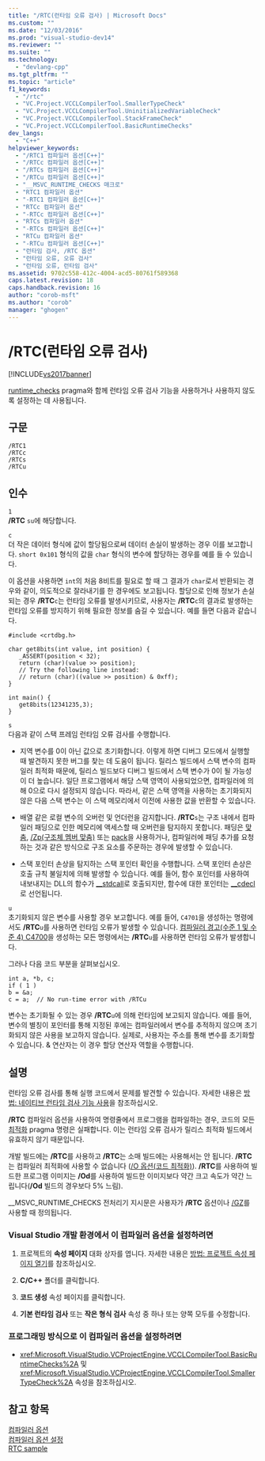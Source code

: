 ```yaml
---
title: "/RTC(런타임 오류 검사) | Microsoft Docs"
ms.custom: ""
ms.date: "12/03/2016"
ms.prod: "visual-studio-dev14"
ms.reviewer: ""
ms.suite: ""
ms.technology: 
  - "devlang-cpp"
ms.tgt_pltfrm: ""
ms.topic: "article"
f1_keywords: 
  - "/rtc"
  - "VC.Project.VCCLCompilerTool.SmallerTypeCheck"
  - "VC.Project.VCCLCompilerTool.UninitializedVariableCheck"
  - "VC.Project.VCCLCompilerTool.StackFrameCheck"
  - "VC.Project.VCCLCompilerTool.BasicRuntimeChecks"
dev_langs: 
  - "C++"
helpviewer_keywords: 
  - "/RTC1 컴파일러 옵션[C++]"
  - "/RTCc 컴파일러 옵션[C++]"
  - "/RTCs 컴파일러 옵션[C++]"
  - "/RTCu 컴파일러 옵션[C++]"
  - "__MSVC_RUNTIME_CHECKS 매크로"
  - "RTC1 컴파일러 옵션"
  - "-RTC1 컴파일러 옵션[C++]"
  - "RTCc 컴파일러 옵션"
  - "-RTCc 컴파일러 옵션[C++]"
  - "RTCs 컴파일러 옵션"
  - "-RTCs 컴파일러 옵션[C++]"
  - "RTCu 컴파일러 옵션"
  - "-RTCu 컴파일러 옵션[C++]"
  - "런타임 검사, /RTC 옵션"
  - "런타임 오류, 오류 검사"
  - "런타임 오류, 런타임 검사"
ms.assetid: 9702c558-412c-4004-acd5-80761f589368
caps.latest.revision: 18
caps.handback.revision: 16
author: "corob-msft"
ms.author: "corob"
manager: "ghogen"
---
```

# /RTC(런타임 오류 검사)
[!INCLUDE[vs2017banner](../../assembler/inline/includes/vs2017banner.md)]

[runtime\_checks](../../preprocessor/runtime-checks.md) pragma와 함께 런타임 오류 검사 기능을 사용하거나 사용하지 않도록 설정하는 데 사용됩니다.  
  
## 구문  
  
```  
/RTC1  
/RTCc  
/RTCs  
/RTCu  
```  
  
## 인수  
 `1`  
 **\/RTC** `su`에 해당합니다.  
  
 `c`  
 더 작은 데이터 형식에 값이 할당됨으로써 데이터 손실이 발생하는 경우 이를 보고합니다.  `short 0x101` 형식의 값을 `char` 형식의 변수에 할당하는 경우를 예를 들 수 있습니다.  
  
 이 옵션을 사용하면 `int`의 처음 8비트를 필요로 할 때 그 결과가 `char`로서 반환되는 경우와 같이, 의도적으로 잘라내기를 한 경우에도 보고됩니다.  할당으로 인해 정보가 손실되는 경우 **\/RTC**`c`는 런타임 오류를 발생시키므로, 사용자는 **\/RTC**`c`의 결과로 발생하는 런타임 오류를 방지하기 위해 필요한 정보를 숨길 수 있습니다.  예를 들면 다음과 같습니다.  
  
```  
#include <crtdbg.h>  
  
char get8bits(int value, int position) {  
   _ASSERT(position < 32);  
   return (char)(value >> position);  
   // Try the following line instead:  
   // return (char)((value >> position) & 0xff);  
}  
  
int main() {  
   get8bits(12341235,3);  
}  
```  
  
 `s`  
 다음과 같이 스택 프레임 런타임 오류 검사를 수행합니다.  
  
-   지역 변수를 0이 아닌 값으로 초기화합니다.  이렇게 하면 디버그 모드에서 실행할 때 발견하지 못한 버그를 찾는 데 도움이 됩니다.  릴리스 빌드에서 스택 변수의 컴파일러 최적화 때문에, 릴리스 빌드보다 디버그 빌드에서 스택 변수가 0이 될 가능성이 더 높습니다.  일단 프로그램에서 해당 스택 영역이 사용되었으면, 컴파일러에 의해 0으로 다시 설정되지 않습니다.  따라서, 같은 스택 영역을 사용하는 초기화되지 않은 다음 스택 변수는 이 스택 메모리에서 이전에 사용한 값을 반환할 수 있습니다.  
  
-   배열 같은 로컬 변수의 오버런 및 언더런을 감지합니다.  **\/RTC**`s`는 구조 내에서 컴파일러 패딩으로 인한 메모리에 액세스할 때 오버런을 탐지하지 못합니다.  패딩은 [맞춤](../../cpp/align-cpp.md), [\/Zp\(구조체 멤버 맞춤\)](../../build/reference/zp-struct-member-alignment.md) 또는 [pack](../../preprocessor/pack.md)을 사용하거나, 컴파일러에 패딩 추가를 요청하는 것과 같은 방식으로 구조 요소를 주문하는 경우에 발생할 수 있습니다.  
  
-   스택 포인터 손상을 탐지하는 스택 포인터 확인을 수행합니다.  스택 포인터 손상은 호출 규칙 불일치에 의해 발생할 수 있습니다.  예를 들어, 함수 포인터를 사용하여 내보내지는 DLL의 함수가 [\_\_stdcall](../../cpp/stdcall.md)로 호출되지만, 함수에 대한 포인터는 [\_\_cdecl](../../cpp/cdecl.md)로 선언됩니다.  
  
 `u`  
 초기화되지 않은 변수를 사용할 경우 보고합니다.  예를 들어, `C4701`을 생성하는 명령에서도 **\/RTC**`u`를 사용하면 런타임 오류가 발생할 수 있습니다.  [컴파일러 경고\(수준 1 및 수준 4\) C4700](../../error-messages/compiler-warnings/compiler-warning-level-1-and-level-4-c4700.md)을 생성하는 모든 명령에서는 **\/RTC**`u`를 사용하면 런타임 오류가 발생합니다.  
  
 그러나 다음 코드 부분을 살펴보십시오.  
  
```  
int a, *b, c;  
if ( 1 )  
b = &a;  
c = a;  // No run-time error with /RTCu  
```  
  
 변수는 초기화될 수 있는 경우 **\/RTC**`u`에 의해 런타임에 보고되지 않습니다.  예를 들어, 변수의 별칭이 포인터를 통해 지정된 후에는 컴파일러에서 변수를 추적하지 않으며 초기화되지 않은 사용을 보고하지 않습니다.  실제로, 사용자는 주소를 통해 변수를 초기화할 수 있습니다.  & 연산자는 이 경우 할당 연산자 역할을 수행합니다.  
  
## 설명  
 런타임 오류 검사를 통해 실행 코드에서 문제를 발견할 수 있습니다. 자세한 내용은 [방법: 네이티브 런타임 검사 기능 사용](../Topic/How%20to:%20Use%20Native%20Run-Time%20Checks.md)을 참조하십시오.  
  
 **\/RTC** 컴파일러 옵션을 사용하여 명령줄에서 프로그램을 컴파일하는 경우, 코드의 모든 [최적화](../../preprocessor/optimize.md) pragma 명령은 실패합니다.  이는 런타임 오류 검사가 릴리스 최적화 빌드에서 유효하지 않기 때문입니다.  
  
 개발 빌드에는 **\/RTC**를 사용하고 **\/RTC**는 소매 빌드에는 사용해서는 안 됩니다.  **\/RTC**는 컴파일러 최적화에 사용할 수 없습니다 \([\/O 옵션\(코드 최적화\)](../../build/reference/o-options-optimize-code.md)\).  **\/RTC**를 사용하여 빌드한 프로그램 이미지는 **\/Od**를 사용하여 빌드한 이미지보다 약간 크고 속도가 약간 느립니다\(**\/Od** 빌드의 경우보다 5% 느림\).  
  
 \_\_MSVC\_RUNTIME\_CHECKS 전처리기 지시문은 사용자가 **\/RTC** 옵션이나 [\/GZ](../../build/reference/gz-enable-stack-frame-run-time-error-checking.md)를 사용할 때 정의됩니다.  
  
### Visual Studio 개발 환경에서 이 컴파일러 옵션을 설정하려면  
  
1.  프로젝트의 **속성 페이지** 대화 상자를 엽니다.  자세한 내용은 [방법: 프로젝트 속성 페이지 열기](../../misc/how-to-open-project-property-pages.md)를 참조하십시오.  
  
2.  **C\/C\+\+** 폴더를 클릭합니다.  
  
3.  **코드 생성** 속성 페이지를 클릭합니다.  
  
4.  **기본 런타임 검사** 또는 **작은 형식 검사** 속성 중 하나 또는 양쪽 모두를 수정합니다.  
  
### 프로그래밍 방식으로 이 컴파일러 옵션을 설정하려면  
  
-   <xref:Microsoft.VisualStudio.VCProjectEngine.VCCLCompilerTool.BasicRuntimeChecks%2A> 및 <xref:Microsoft.VisualStudio.VCProjectEngine.VCCLCompilerTool.SmallerTypeCheck%2A> 속성을 참조하십시오.  
  
## 참고 항목  
 [컴파일러 옵션](../../build/reference/compiler-options.md)   
 [컴파일러 옵션 설정](../../build/reference/setting-compiler-options.md)   
 [RTC sample](http://msdn.microsoft.com/ko-kr/b3415b09-f6fd-43dc-8c02-9a910bc2574e)